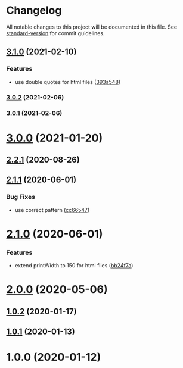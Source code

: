 # Changelog

All notable changes to this project will be documented in this file. See [standard-version](https://github.com/conventional-changelog/standard-version) for commit guidelines.

## [3.1.0](https://github.com/mokkapps/changelog-generator-demo/compare/v3.0.2...v3.1.0) (2021-02-10)

### Features

- use double quotes for html files ([393a548](https://github.com/mokkapps/changelog-generator-demo/commits/393a5482f9aace133e0863888ea62caaaf32781c))

### [3.0.2](https://github.com/mokkapps/changelog-generator-demo/compare/v3.0.1...v3.0.2) (2021-02-06)

### [3.0.1](https://github.com/mokkapps/changelog-generator-demo/compare/v3.0.0...v3.0.1) (2021-02-06)

# [3.0.0](https://github.com/mokkapps/changelog-generator-demo/compare/v2.2.1...v3.0.0) (2021-01-20)

## [2.2.1](https://github.com/MaGnaL/prettier-config/compare/v2.2.0...v2.2.1) (2020-08-26)

## [2.1.1](https://github.com/MaGnaL/prettier-config/compare/v2.1.0...v2.1.1) (2020-06-01)

### Bug Fixes

- use correct pattern ([cc66547](https://github.com/MaGnaL/prettier-config/commit/cc66547a2f2afef36ae8f5fd77045aadf96abf81))

# [2.1.0](https://github.com/MaGnaL/prettier-config/compare/v2.0.0...v2.1.0) (2020-06-01)

### Features

- extend printWidth to 150 for html files ([bb24f7a](https://github.com/MaGnaL/prettier-config/commit/bb24f7a9654a953c868d45742e62efabc08add70))

# [2.0.0](https://github.com/MaGnaL/prettier-config/compare/v1.0.2...v2.0.0) (2020-05-06)

## [1.0.2](https://github.com/MaGnaL/prettier-config/compare/v1.0.1...v1.0.2) (2020-01-17)

## [1.0.1](https://github.com/MaGnaL/prettier-config/compare/v1.0.0...v1.0.1) (2020-01-13)

# 1.0.0 (2020-01-12)
